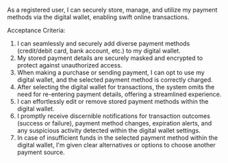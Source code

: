 As a registered user, I can securely store, manage, and utilize my payment methods via the digital wallet, enabling swift online transactions.

Acceptance Criteria:

1. I can seamlessly and securely add diverse payment methods (credit/debit card, bank account, etc.) to my digital wallet.
2. My stored payment details are securely masked and encrypted to protect against unauthorized access.
3. When making a purchase or sending payment, I can opt to use my digital wallet, and the selected payment method is correctly charged.
4. After selecting the digital wallet for transactions, the system omits the need for re-entering payment details, offering a streamlined experience.
5. I can effortlessly edit or remove stored payment methods within the digital wallet.
6. I promptly receive discernible notifications for transaction outcomes (success or failure), payment method changes, expiration alerts, and any suspicious activity detected within the digital wallet settings.
7. In case of insufficient funds in the selected payment method within the digital wallet, I'm given clear alternatives or options to choose another payment source.
